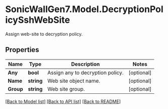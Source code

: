 # SonicWallGen7.Model.DecryptionPolicySshWebSite
Assign web-site to decryption policy.

## Properties

Name | Type | Description | Notes
------------ | ------------- | ------------- | -------------
**Any** | **bool** | Assign any to decryption policy. | [optional] 
**Name** | **string** | Web site object name. | [optional] 
**Group** | **string** | Web site group. | [optional] 

[[Back to Model list]](../README.md#documentation-for-models) [[Back to API list]](../README.md#documentation-for-api-endpoints) [[Back to README]](../README.md)

